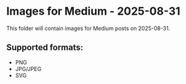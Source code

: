 # Images for Medium - 2025-08-31

This folder will contain images for Medium posts on 2025-08-31.

## Supported formats:
- PNG
- JPG/JPEG
- SVG
